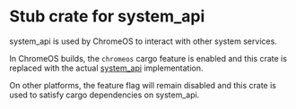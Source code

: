 # Stub crate for system_api

system_api is used by ChromeOS to interact with other system services.

In ChromeOS builds, the `chromeos` cargo feature is enabled and this crate is replaced with the
actual [system_api] implementation.

On other platforms, the feature flag will remain disabled and this crate is used to satisfy cargo
dependencies on system_api.

[system_api]: https://source.chromium.org/chromiumos/chromiumos/codesearch/+/main:src/platform2/system_api/
